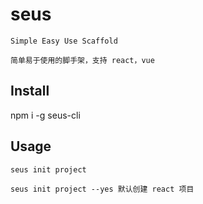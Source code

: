 # seus

```hash
Simple Easy Use Scaffold

简单易于使用的脚手架，支持 react，vue
```

## Install

npm i -g seus-cli

## Usage

```hash
seus init project

seus init project --yes 默认创建 react 项目
```
